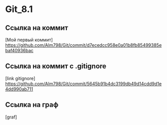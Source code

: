 # Git_8.1
## Ссылка на коммит
[Мой первый коммит] https://github.com/Alm798/Git/commit/d7ecedcc958e0a01b8fb85499385ebaf40936bac

## Ссылка на коммит с .gitignore 
[link gitignore] https://github.com/Alm798/Git/commit/5645b91b4dc3199db49d14cdd9d1e4dd990ab711

## Ссылка на граф
[graf] 